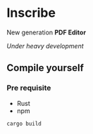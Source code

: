 # Inscribe

New generation **PDF Editor**

_Under heavy development_

## Compile yourself

### Pre requisite

- Rust
- npm

`cargo build`
